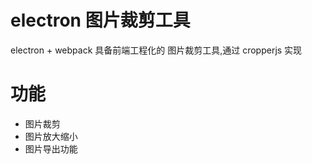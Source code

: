 # electron 图片裁剪工具

electron + webpack 具备前端工程化的 图片裁剪工具,通过 cropperjs 实现

# 功能

- 图片裁剪
- 图片放大缩小
- 图片导出功能
